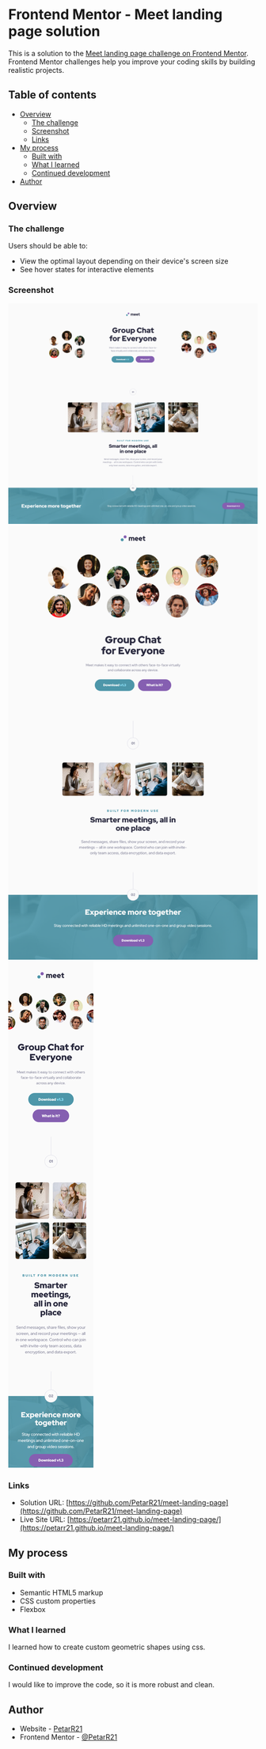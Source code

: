 # Frontend Mentor - Meet landing page solution

This is a solution to the [Meet landing page challenge on Frontend Mentor](https://www.frontendmentor.io/challenges/meet-landing-page-rbTDS6OUR). Frontend Mentor challenges help you improve your coding skills by building realistic projects.

## Table of contents

- [Overview](#overview)
  - [The challenge](#the-challenge)
  - [Screenshot](#screenshot)
  - [Links](#links)
- [My process](#my-process)
  - [Built with](#built-with)
  - [What I learned](#what-i-learned)
  - [Continued development](#continued-development)
- [Author](#author)

## Overview

### The challenge

Users should be able to:

- View the optimal layout depending on their device's screen size
- See hover states for interactive elements

### Screenshot

![Desktop](/solution-screenshots/desktop.png)
![Tablet](/solution-screenshots/tablet.png)
![Mobile](/solution-screenshots/mobile.png)

### Links

- Solution URL: [https://github.com/PetarR21/meet-landing-page](https://github.com/PetarR21/meet-landing-page)
- Live Site URL: [https://petarr21.github.io/meet-landing-page/](https://petarr21.github.io/meet-landing-page/)

## My process

### Built with

- Semantic HTML5 markup
- CSS custom properties
- Flexbox

### What I learned

I learned how to create custom geometric shapes using css.

### Continued development

I would like to improve the code, so it is more robust and clean.

## Author

- Website - [PetarR21](https://github.com/PetarR21)
- Frontend Mentor - [@PetarR21](https://www.frontendmentor.io/profile/PetarR21)
